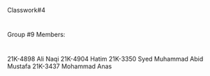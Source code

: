 Classwork#4
#
Group #9 Members: 
#
21K-4898 Ali Naqi 
21K-4904 Hatim 
21K-3350 Syed Muhammad Abid Mustafa 
21K-3437 Mohammad Anas
